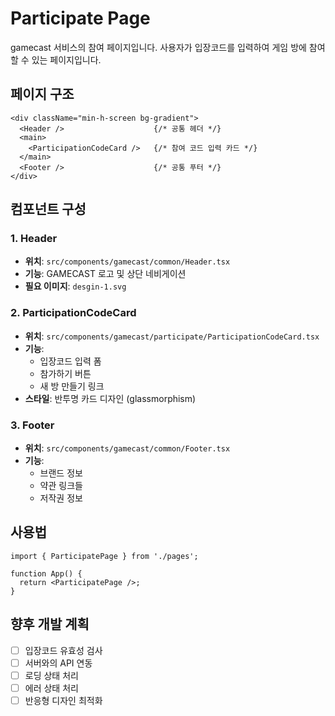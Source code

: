 # Participate Page

gamecast 서비스의 참여 페이지입니다. 사용자가 입장코드를 입력하여 게임 방에 참여할 수 있는 페이지입니다.

## 페이지 구조

```tsx
<div className="min-h-screen bg-gradient">
  <Header />                    {/* 공통 헤더 */}
  <main>
    <ParticipationCodeCard />   {/* 참여 코드 입력 카드 */}
  </main>
  <Footer />                    {/* 공통 푸터 */}
</div>
```

## 컴포넌트 구성

### 1. Header
- **위치**: `src/components/gamecast/common/Header.tsx`
- **기능**: GAMECAST 로고 및 상단 네비게이션
- **필요 이미지**: `desgin-1.svg`

### 2. ParticipationCodeCard
- **위치**: `src/components/gamecast/participate/ParticipationCodeCard.tsx`
- **기능**: 
  - 입장코드 입력 폼
  - 참가하기 버튼
  - 새 방 만들기 링크
- **스타일**: 반투명 카드 디자인 (glassmorphism)

### 3. Footer
- **위치**: `src/components/gamecast/common/Footer.tsx`
- **기능**: 
  - 브랜드 정보
  - 약관 링크들
  - 저작권 정보

## 사용법

```tsx
import { ParticipatePage } from './pages';

function App() {
  return <ParticipatePage />;
}
```

## 향후 개발 계획

- [ ] 입장코드 유효성 검사
- [ ] 서버와의 API 연동
- [ ] 로딩 상태 처리
- [ ] 에러 상태 처리
- [ ] 반응형 디자인 최적화 
